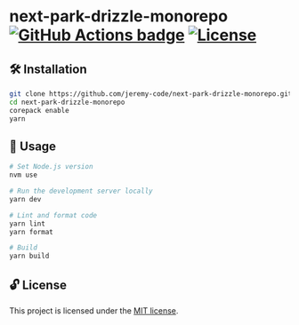# next-park-drizzle-monorepo [![GitHub Actions badge](https://github.com/jeremy-code/next-park-drizzle-monorepo/actions/workflows/ci.yml/badge.svg)](https://github.com/jeremy-code/next-park-drizzle-monorepo/actions/workflows/ci.yml) [![License](https://img.shields.io/github/license/jeremy-code/next-park-drizzle-monorepo)](LICENSE)

## 🛠️ Installation

```bash
git clone https://github.com/jeremy-code/next-park-drizzle-monorepo.git
cd next-park-drizzle-monorepo
corepack enable
yarn
```

## 🚀 Usage

```bash
# Set Node.js version
nvm use

# Run the development server locally
yarn dev

# Lint and format code
yarn lint
yarn format

# Build
yarn build
```

## 🔓 License

This project is licensed under the [MIT license](LICENSE).
